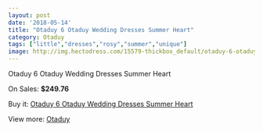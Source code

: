```yaml
---
layout: post
date: '2018-05-14'
title: "Otaduy 6 Otaduy Wedding Dresses Summer Heart"
category: Otaduy
tags: ["little","dresses","rosy","summer","unique"]
image: http://img.hectodress.com/15579-thickbox_default/otaduy-6-otaduy-wedding-dresses-summer-heart.jpg
---
```

Otaduy 6 Otaduy Wedding Dresses Summer Heart

On Sales: **$249.76**
<a href="https://www.hectodress.com/otaduy/7620-otaduy-6-otaduy-wedding-dresses-summer-heart.html"><amp-img layout="responsive" width="600" height="600" src="//img.hectodress.com/15579-thickbox_default/otaduy-6-otaduy-wedding-dresses-summer-heart.jpg" alt="Otaduy 6 Otaduy Wedding Dresses Summer Heart 0" /></a>
<a href="https://www.hectodress.com/otaduy/7620-otaduy-6-otaduy-wedding-dresses-summer-heart.html"><amp-img layout="responsive" width="600" height="600" src="//img.hectodress.com/15580-thickbox_default/otaduy-6-otaduy-wedding-dresses-summer-heart.jpg" alt="Otaduy 6 Otaduy Wedding Dresses Summer Heart 1" /></a>

Buy it: [Otaduy 6 Otaduy Wedding Dresses Summer Heart](https://www.hectodress.com/otaduy/7620-otaduy-6-otaduy-wedding-dresses-summer-heart.html "Otaduy 6 Otaduy Wedding Dresses Summer Heart")

View more: [Otaduy](https://www.hectodress.com/133-otaduy "Otaduy")